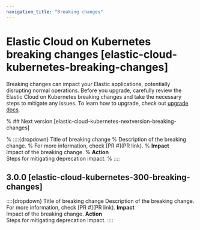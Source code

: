 ```yaml
---
navigation_title: "Breaking changes"
---
```


# Elastic Cloud on Kubernetes breaking changes [elastic-cloud-kubernetes-breaking-changes]
Breaking changes can impact your Elastic applications, potentially disrupting normal operations. Before you upgrade, carefully review the Elastic Cloud on Kubernetes breaking changes and take the necessary steps to mitigate any issues. To learn how to upgrade, check out [upgrade docs](docs-content://deploy-manage/upgrade/orchestrator/upgrade-cloud-on-k8s.md).

% ## Next version [elastic-cloud-kubernetes-nextversion-breaking-changes]

% ::::{dropdown} Title of breaking change 
% Description of the breaking change.
% For more information, check [PR #](PR link).
% **Impact**<br> Impact of the breaking change.
% **Action**<br> Steps for mitigating deprecation impact.
% ::::

## 3.0.0 [elastic-cloud-kubernetes-300-breaking-changes]

::::{dropdown} Title of breaking change
Description of the breaking change.
For more information, check [PR #](PR link).
**Impact**<br> Impact of the breaking change.
**Action**<br> Steps for mitigating deprecation impact.
::::
